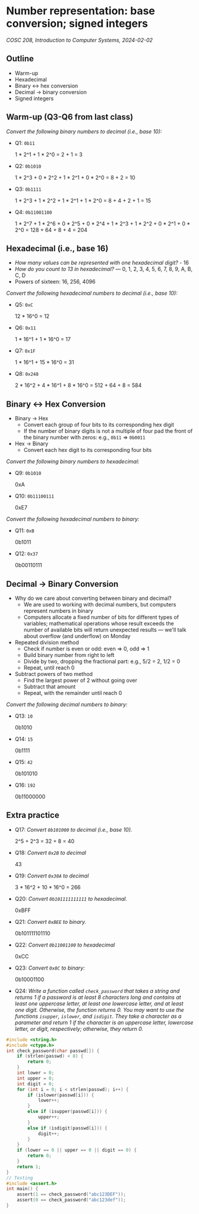 # Number representation: base conversion; signed integers
_COSC 208, Introduction to Computer Systems, 2024-02-02_

## Outline
* Warm-up
* Hexadecimal
* Binary <-> hex conversion
* Decimal -> binary conversion
* Signed integers

## Warm-up (Q3-Q6 from last class)

_Convert the following binary numbers to decimal (i.e., base 10):_

* Q1: `0b11`

    1 * 2^1 + 1 * 2^0 = 2 + 1 = 3

* Q2: `0b1010`

    1 * 2^3 + 0 * 2^2 + 1 * 2^1 + 0 * 2^0 = 8 + 2 = 10

* Q3: `0b1111`

    1 * 2^3 + 1 * 2^2 + 1 * 2^1 + 1 * 2^0 = 8 + 4 + 2 + 1 = 15

* Q4: `0b11001100`

    1 * 2^7 + 1 * 2^6 + 0 * 2^5 + 0 * 2^4 + 1 * 2^3 + 1 * 2^2 + 0 * 2^1 + 0 * 2^0 = 128 + 64 + 8 + 4 = 204

## Hexadecimal (i.e., base 16)

* _How many values can be represented with one hexadecimal digit?_ - 16
* _How do you count to 13 in hexadecimal?_ — 0, 1, 2, 3, 4, 5, 6, 7, 8, 9, A, B, C, D
* Powers of sixteen: 16, 256, 4096

_Convert the following hexadecimal numbers to decimal (i.e., base 10):_

* Q5: `0xC`

    12 * 16^0 = 12

* Q6: `0x11`

    1 * 16^1 + 1 * 16^0 = 17

* Q7: `0x1F`

    1 * 16^1 + 15 * 16^0 = 31

* Q8: `0x248`

    2 * 16^2 + 4 * 16^1 + 8 * 16^0 = 512 + 64 + 8 = 584

## Binary <-> Hex Conversion

* Binary -> Hex
    * Convert each group of four bits to its corresponding hex digit
    * If the number of binary digits is not a multiple of four pad the front of the binary number with zeros: e.g., `0b11` => `0b0011`
* Hex -> Binary
    * Convert each hex digit to its corresponding four bits

_Convert the following binary numbers to hexadecimal:_
* Q9: `0b1010`

    0xA

* Q10: `0b11100111`

    0xE7

_Convert the following hexadecimal numbers to binary:_
* Q11: `0xB`

    0b1011

* Q12: `0x37`

    0b00110111

## Decimal -> Binary Conversion

* Why do we care about converting between binary and decimal?
    * We are used to working with decimal numbers, but computers represent numbers in binary 
    * Computers allocate a fixed number of bits for different types of variables; mathematical operations whose result exceeds the number of available bits will return unexpected results — we'll talk about overflow (and underflow) on Monday
* Repeated division method
    * Check if number is even or odd: even => 0, odd => 1
    * Build binary number from right to left
    * Divide by two, dropping the fractional part: e.g., 5/2 = 2, 1/2 = 0
    * Repeat, until reach 0
* Subtract powers of two method
    * Find the largest power of 2 without going over
    * Subtract that amount
    * Repeat, with the remainder until reach 0

_Convert the following decimal numbers to binary:_
* Q13: `10`

    0b1010

* Q14: `15`

    0b1111

* Q15: `42`

    0b101010

* Q16: `192`

    0b11000000

## Extra practice

* Q17: _Convert `0b101000` to decimal (i.e., base 10)._

    2^5 + 2^3 = 32 + 8 = 40

* Q18: _Convert `0x2B` to decimal_

    43

* Q19: _Convert `0x30A` to decimal_

    3 * 16^2 + 10 * 16^0 = 266

* Q20: _Convert `0b101111111111` to hexadecimal._

    0xBFF

* Q21: _Convert `0xBEE` to binary._

    0b101111101110

* Q22: _Convert `0b11001100` to hexadecimal_ 

    0xCC

* Q23: _Convert `0x8C` to binary:_

    0b10001100

* Q24: _Write a function called `check_password` that takes a string and returns 1 if a password is at least 8 characters long and contains at least one uppercase letter, at least one lowercase letter, and at least one digit. Otherwise, the function returns 0. You may want to use the functions `isupper`, `islower`, and `isdigit`. They take a character as a parameter and return 1 if the character is an uppercase letter, lowercase letter, or digit, respectively; otherwise, they return 0._


```c
#include <string.h>
#include <ctype.h>
int check_password(char passwd[]) {
    if (strlen(passwd) < 8) {
        return 0;
    }
    int lower = 0;
    int upper = 0;
    int digit = 0;
    for (int i = 0; i < strlen(passwd); i++) {
        if (islower(passwd[i])) {
            lower++;
        }
        else if (isupper(passwd[i])) {
            upper++;
        }
        else if (isdigit(passwd[i])) {
            digit++;
        }
    }
    if (lower == 0 || upper == 0 || digit == 0) {
        return 0;
    }
    return 1;
}
// Testing
#include <assert.h>
int main() {
    assert(1 == check_password("abc123DEF"));
    assert(0 == check_password("abc123def"));
}
```

